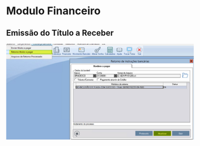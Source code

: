 <!-- TITLE: Home -->
<!-- SUBTITLE: A quick summary of Home -->

# Modulo Financeiro
## Emissão do Título a Receber
![Testeimg](/uploads/testeimg.jpg "Testeimg")

#